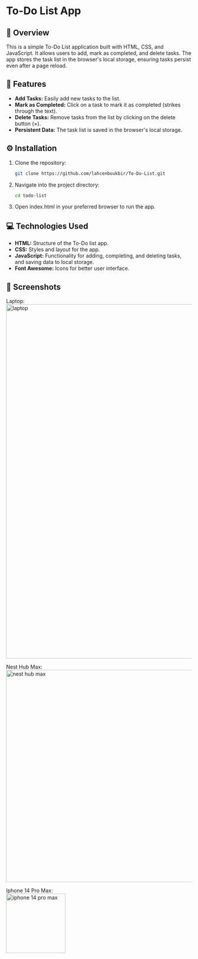# To-Do List App

## 📝 Overview
This is a simple To-Do List application built with HTML, CSS, and JavaScript. It allows users to add, mark as completed, and delete tasks. The app stores the task list in the browser's local storage, ensuring tasks persist even after a page reload.

## 🚀 Features
- **Add Tasks:** Easily add new tasks to the list.
- **Mark as Completed:** Click on a task to mark it as completed (strikes through the text).
- **Delete Tasks:** Remove tasks from the list by clicking on the delete button (×).
- **Persistent Data:** The task list is saved in the browser's local storage.

## ⚙️ Installation

1. Clone the repository:
   ```bash
   git clone https://github.com/lahcenboukbir/To-Do-List.git
   ```
2. Navigate into the project directory:
   ```bash
   cd todo-list
   ```
3. Open index.html in your preferred browser to run the app.

## 💻 Technologies Used

- **HTML:** Structure of the To-Do list app.
- **CSS:** Styles and layout for the app.
- **JavaScript:** Functionality for adding, completing, and deleting tasks, and saving data to local storage.
- **Font Awesome:** Icons for better user interface.

## 📱 Screenshots

Laptop:
<br>
<img width="960" alt="laptop" src="https://github.com/lahcenboukbir/To-Do-List/assets/98537666/53c76bba-ebad-461b-bf56-2537c97eaf55">

Nest Hub Max:
<br>
<img width="575" alt="nest hub max" src="https://github.com/lahcenboukbir/To-Do-List/assets/98537666/1ed916ba-451c-40a0-9b15-1db4dda518e7">

Iphone 14 Pro Max:
<br>
<img width="161" alt="iphone 14 pro max" src="https://github.com/lahcenboukbir/To-Do-List/assets/98537666/c1820805-1afb-4538-92af-3d8e5e02f33c">
